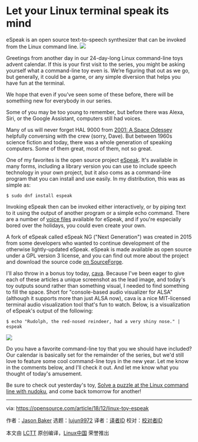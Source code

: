 [#]: collector: (lujun9972)
[#]: translator: (zhs852)
[#]: reviewer: ( )
[#]: publisher: ( )
[#]: url: ( )
[#]: subject: (Let your Linux terminal speak its mind)
[#]: via: (https://opensource.com/article/18/12/linux-toy-espeak)
[#]: author: (Jason Baker https://opensource.com/users/jason-baker)

Let your Linux terminal speak its mind
======
eSpeak is an open source text-to-speech synthesizer that can be invoked from the Linux command line.
![](https://opensource.com/sites/default/files/styles/image-full-size/public/uploads/linux-toy-cava.png?itok=4EWYL8uZ)

Greetings from another day in our 24-day-long Linux command-line toys advent calendar. If this is your first visit to the series, you might be asking yourself what a command-line toy even is. We’re figuring that out as we go, but generally, it could be a game, or any simple diversion that helps you have fun at the terminal.

We hope that even if you've seen some of these before, there will be something new for everybody in our series.

Some of you may be too young to remember, but before there was Alexa, Siri, or the Google Assistant, computers still had voices.

Many of us will never forget HAL 9000 from [2001: A Space Odessey][1] helpfully conversing with the crew (sorry, Dave). But between 1960s science fiction and today, there was a whole generation of speaking computers. Some of them great, most of them, not so great.

One of my favorites is the open source project [eSpeak][2]. It's available in many forms, including a library version you can use to include speech technology in your own project, but it also coms as a command-line program that you can install and use easily. In my distribution, this was as simple as:

```
$ sudo dnf install espeak
```

Invoking eSpeak then can be invoked either interactively, or by piping text to it using the output of another program or a simple echo command. There are a number of [voice files][3] available for eSpeak, and if you're especially bored over the holidays, you could even create your own.

A fork of eSpeak called eSpeak NG ("Next Generation") was created in 2015 from some developers who wanted to continue development of the otherwise lightly-updated eSpeak. eSpeak is made available as open source under a GPL version 3 license, and you can find out more about the project and download the source code [on SourceForge][2].

I'll also throw in a bonus toy today, [cava][4]. Because I've been eager to give each of these articles a unique screenshot as the lead image, and today's toy outputs sound rather than something visual, I needed to find something to fill the space. Short for "console-based audio visualizer for ALSA" (although it supports more than just ALSA now), cava is a nice MIT-licensed terminal audio visualization tool that's fun to watch. Below, is a visualization of eSpeak's output of the following:

```
$ echo "Rudolph, the red-nosed reindeer, had a very shiny nose." | espeak
```

![](https://opensource.com/sites/default/files/uploads/linux-toy-cava.gif)

Do you have a favorite command-line toy that you we should have included? Our calendar is basically set for the remainder of the series, but we'd still love to feature some cool command-line toys in the new year. Let me know in the comments below, and I'll check it out. And let me know what you thought of today's amusement.

Be sure to check out yesterday's toy, [Solve a puzzle at the Linux command line with nudoku][5], and come back tomorrow for another!

--------------------------------------------------------------------------------

via: https://opensource.com/article/18/12/linux-toy-espeak

作者：[Jason Baker][a]
选题：[lujun9972][b]
译者：[译者ID](https://github.com/译者ID)
校对：[校对者ID](https://github.com/校对者ID)

本文由 [LCTT](https://github.com/LCTT/TranslateProject) 原创编译，[Linux中国](https://linux.cn/) 荣誉推出

[a]: https://opensource.com/users/jason-baker
[b]: https://github.com/lujun9972
[1]: https://en.wikipedia.org/wiki/2001:_A_Space_Odyssey_(film)
[2]: http://espeak.sourceforge.net/
[3]: http://espeak.sourceforge.net/voices.html
[4]: https://github.com/karlstav/cava
[5]: https://opensource.com/article/18/12/linux-toy-nudoku
